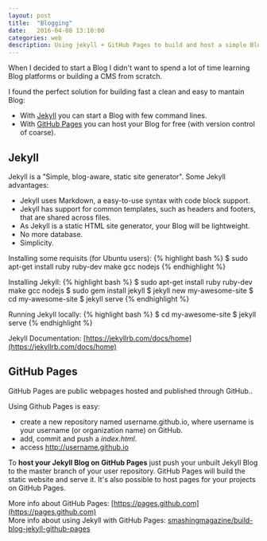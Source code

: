 ```yaml
---
layout: post
title:  "Blogging"
date:   2016-04-08 13:10:00
categories: web
description: Using jekyll + GitHub Pages to build and host a simple Blog
---
```


<!-- In the first page of Jekyll site you can read "Transform your plain text into static websites and blogs". This was my motivation to start a Blog.
Before knowing about Jekyll I decided that I needed to document some solutions (like code snippets) to recurrent problems in my daily routine as a developer.
I decided to document on Web and to make it public (maibe your problem was my problem). So I realized that my project became a blog.

As I didn't want to spend a lot of time learning Blog tools, I searched...
-->
When I decided to start a Blog I didn't want to spend a lot of time learning Blog platforms or building a CMS from scratch. 
<!-- My objective is just to document some recurrent solutions, so I it must be clean, fast to build and  -->

I found the perfect solution for building fast a clean and easy to mantain Blog:

- With [Jekyll](https://jekyllrb.com) you can start a Blog with few command lines. 
- With [GitHub Pages](https://pages.github.com) you can host your Blog for free (with version control of coarse).

## Jekyll ##

Jekyll is a "Simple, blog-aware, static site generator". Some Jekyll advantages:

- Jekyll uses Markdown, a easy-to-use syntax with code block support.
- Jekyll has support for common templates, such as headers and footers, that are shared across files.
- As Jekyll is a static HTML site generator, your Blog will be lightweight.
- No more database.
- Simplicity.

Installing some requisits (for Ubuntu users):
{% highlight bash %}
$ sudo apt-get install ruby ruby-dev make gcc nodejs
{% endhighlight %}

Installing Jekyll:
{% highlight bash %}
$ sudo apt-get install ruby ruby-dev make gcc nodejs
$ sudo gem install jekyll 
$ jekyll new my-awesome-site
$ cd my-awesome-site 
$ jekyll serve
{% endhighlight %}

Running Jekyll locally:
{% highlight bash %}
$ cd my-awesome-site 
$ jekyll serve
{% endhighlight %}

Jekyll Documentation: [https://jekyllrb.com/docs/home](https://jekyllrb.com/docs/home)

## GitHub Pages ##

GitHub Pages are public webpages hosted and published through GitHub..

Using Github Pages is easy: 

- create a new repository named username.github.io, where username is your username (or organization name) on GitHub.
- add, commit and push a *index.html*.
- access http://username.github.io

To **host your Jekyll Blog on GitHub Pages** just push your unbuilt Jekyll Blog to the master branch of your user repository.
GitHub Pages will build the static website and serve it. It's also possible to host pages for your projects on GitHub Pages.

More info about GitHub Pages: [https://pages.github.com](https://pages.github.com)<br/>
More info about using Jekyll with GitHub Pages: [smashingmagazine/build-blog-jekyll-github-pages](https://www.smashingmagazine.com/2014/08/build-blog-jekyll-github-pages/)



